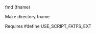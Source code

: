 <span style='color:var(--vscode-symbolIcon-methodForeground);'>fmd</span> (<span style='color:var(--vscode-symbolIcon-variableForeground);'>fname</span>) 

Make directory fname

Requires #define USE_SCRIPT_FATFS_EXT
